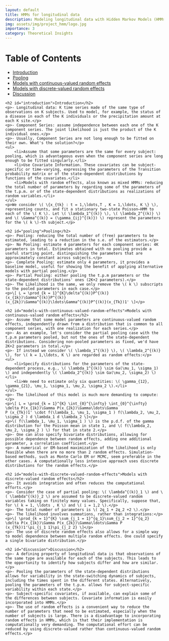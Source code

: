 ```yaml
---
layout: default
title: HMMs for longitudinal data
description: Modeling longitudinal data with Hidden Markov Models (HMMs) to improve parameter estimation
img: assets/img/project_hmm/logo.jpg
importance: 3
category: Theoretical Insights
---
```

<html lang="en">
<head>
    <meta charset="UTF-8">
    <meta name="viewport" content="width=device-width, initial-scale=1.0">
    <title>Document</title>
    <script src="https://polyfill.io/v3/polyfill.min.js?features=es6"></script>
    <script id="MathJax-script" async src="https://cdn.jsdelivr.net/npm/mathjax@3/es5/tex-mml-chtml.js"></script>
</head>
<body>
    <h1>Table of Contents</h1>
    <ul>
        <li><a href="#introduction">Introduction</a></li>
        <li><a href="#pooling">Pooling</a></li>
        <li><a href="#models-with-continuous-valued-random-effects">Models with continuous-valued random effects</a></li>
        <li><a href="#models-with-discrete-valued-random-effects">Models with discrete-valued random effects</a></li>
        <li><a href="#discussion">Discussion</a></li>
    </ul>

    <h2 id="introduction">Introduction</h2>
    <p>- Longitudinal data: K time series made of the same type of observations on K subjects. Used to model, for example, the status of a disease in each of the K individuals or the precipitation amount at each K site.</p>
    <p>- Component Series: assume independence between each one of the K component series. The joint likelihood is just the product of the K individual ones.</p>
    <p>- Usually, Component Series are not long enough to be fitted on their own. What's the solution?</p>
    <ul>
        <li>Assume that some parameters are the same for every subject: pooling, which is advantageous even when the component series are long enough to be fitted singularly.</li>
        <li>Use Covariate Information. These covariates can be subject-specific or time-varying, expressing the parameters of the Transition probability matrix or of the state-dependent distributions by functions of the covariates.</li>
        <li>Models with random effects, also known as mixed HMMs: reducing the total number of parameters by regarding some of the parameters of the t.p.m. or of the state-dependent distributions as realizations of random variables.</li>
    </ul>
    <p>We consider \( \{x_{tk} : t = 1,\ldots,T , K = 1,\ldots, K \} \), representing counts, and fit a stationary two-state Poisson–HMM to each of the \( K \). Let \( \lambda_1^{(k)} \), \( \lambda_2^{(k)} \) and \( \Gamma^{(k)} = (\gamma_{ij}^{(k)}) \) represent the parameters for the \( k \)-th subject.</p>

    <h2 id="pooling">Pooling</h2>
    <p>- Pooling: reducing the total number of (free) parameters to be estimated, leading to a reduction in the s.e. of the estimators.</p>
    <p>- No Pooling: estimate 4 parameters for each component series: 4K parameters in total. Estimates obtained with no pooling provide a useful starting point, distinguishing the parameters that are approximately constant across subjects.</p>
    <p>- Complete Pooling: estimate only 4 parameters, it provides a baseline model, useful for showing the benefit of applying alternative models with partial pooling.</p>
    <p>- Partial Pooling: either pooling the t.p.m parameters or the state-dependent distributions' ones (2K+2 parameters).</p>
    <p>- The Likelihood is the same, we only remove the \( k \) subscripts to the pooled parameters in each case.</p>
    <p>\[ L = \prod_{k = 1}^{K}\delta^{(k)}P^{(k)}(x_{1k})\Gamma^{(k)}P^{(k)}(x_{2k})\Gamma^{(k)}\ldots\Gamma^{(k)}P^{(k)}(x_{Tk})1' \]</p>

    <h2 id="models-with-continuous-valued-random-effects">Models with continuous-valued random effects</h2>
    <p>- Assume that some model parameters are continuous-valued random effects, independently drawn from a distribution that is common to all component series, with one realization for each series.</p>
    <p>- As an example, let's consider the partial pooling case with the t.p.m parameters pooled, but not the ones of the state-dependent distributions. Considering non-pooled parameters as fixed, we'd have 2K+2 parameters in total.</p>
    <p>- If instead we consider \( \lambda_1^{(k)} \), \( \lambda_2^{(k)} \), for \( k = 1,\ldots, K \) are regarded as random effects:</p>
    <ul>
        <li>Specify distributions for the parameters of the state-dependent process, e.g., \( \lambda_1^{(k)} \sim Ga(\mu_1, \sigma_1) \) and independently \( \lambda_2^{(k)} \sim Ga(\mu_2, \sigma_2) \)</li>
        <li>We need to estimate only six quantities: \( \gamma_{12}, \gamma_{21}, \mu_1, \sigma_1, \mu_2, \sigma_2 \).</li>
    </ul>
    <p>- The likelihood of this model is much more demanding to compute:</p>
    <p>\[ L = \prod_{k = 1}^{K} \int_{0}^{\infty} \int_{0}^{\infty}  \delta P(x_{1k})\Gamma P(x_{2k})\Gamma\ldots\Gamma 
    P (x_{Tk})1' \cdot f(\lambda_1, \mu_1, \sigma_1 ) f(\lambda_2, \mu_2, \sigma_2 ) d \lambda_1 d \lambda_2 \]</p>
    <p>\( f(\lambda_1, \mu_1, \sigma_1 ) \) is the p.d.f. of the gamma distribution for the Poisson mean in state 1, and \( f(\lambda_2, \mu_2, \sigma_2 ) \) for that in state 2.</p>
    <p>- One can also specify bivariate distributions, allowing for possible dependence between random effects, adding one additional parameter, a correlation coefficient.</p>
    <p>- A numerical or EM-based maximization of the likelihood is only feasible when there are no more than 2 random effects. Simulation-based methods, such as Monte Carlo EM or MCMC, seem preferable in the other cases. A computationally less intensive approach uses discrete distributions for the random effects.</p>

    <h2 id="models-with-discrete-valued-random-effects">Models with discrete-valued random effects</h2>
    <p>- It avoids integration and often reduces the computational efforts.</p>
    <p>- Consider the case of partial pooling: \( \lambda^{(k)}_1 \) and \( \lambda^{(k)}_2 \) are assumed to be discrete-valued random variables taking on finitely many values. Specifically, suppose that, for \( k = 1, \ldots , K \) and \( i = 1,2 \).</p>
    <p>- The total number of parameters is \( 2q_1 + 2q_2 +2 \).</p>
    <p>- The likelihood involves summations, rather than integrations:</p>
    <p>\[ \prod_{k = 1}^{K} \sum_{j_1 = 1}^{q_1}\sum_{j_2 = 1}^{q_2}  \delta P(x_{1k})\Gamma P(x_{2k})\Gamma\ldots\Gamma P (x_{Tk})1'\pi_{j_1 1}\pi_{j_2 2} \]</p>
    <p>- The use of discrete random effects also allows for a simple way to model dependence between multiple random effects. One could specify a single bivariate distribution.</p>

    <h2 id="discussion">Discussion</h2>
    <p>- A defining property of longitudinal data is that observations of the same type are available for each of the subjects. This leads to the opportunity to identify how subjects differ and how are similar.</p>
    <p>- Pooling the parameters of the state-dependent distributions allows for variability in the state-switching dynamics of subjects, including the times spent in the different states. Alternatively, pooling the parameters of the t.p.m. allows for subject-specific variability within each state.</p>
    <p>- Subject-specific covariates, if available, can explain some of the differences between subjects. Covariate information is easily incorporated into HMMs.</p>
    <p>- The use of random effects is a convenient way to reduce the number of parameters that need to be estimated, especially when the number of subjects is large. There is a disadvantage to incorporating random effects in HMMs, which is that their implementation is computationally very demanding. The computational effort can be reduced by using discrete-valued rather than continuous-valued random effects.</p>
</body>
</html>

